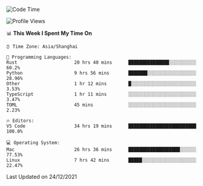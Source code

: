 <!--START_SECTION:waka-->
![Code Time](http://img.shields.io/badge/Code%20Time-850%20hrs%2056%20mins-blue)

![Profile Views](http://img.shields.io/badge/Profile%20Views-1-blue)

📊 **This Week I Spent My Time On** 

```text
⌚︎ Time Zone: Asia/Shanghai

💬 Programming Languages: 
Rust                     20 hrs 40 mins      ███████████████░░░░░░░░░░   60.2% 
Python                   9 hrs 56 mins       ███████░░░░░░░░░░░░░░░░░░   28.96% 
Other                    1 hr 12 mins        █░░░░░░░░░░░░░░░░░░░░░░░░   3.53% 
TypeScript               1 hr 11 mins        ░░░░░░░░░░░░░░░░░░░░░░░░░   3.47% 
TOML                     45 mins             ░░░░░░░░░░░░░░░░░░░░░░░░░   2.23%

🔥 Editors: 
VS Code                  34 hrs 19 mins      █████████████████████████   100.0%

💻 Operating System: 
Mac                      26 hrs 36 mins      ███████████████████░░░░░░   77.53% 
Linux                    7 hrs 42 mins       █████░░░░░░░░░░░░░░░░░░░░   22.47%

```


 Last Updated on 24/12/2021
<!--END_SECTION:waka-->
